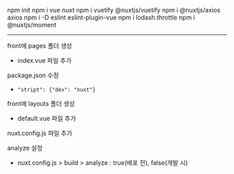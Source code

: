 npm init
npm i vue nuxt
npm i vuetify @nuxtjs/vuetify
npm i @nuxtjs/axios axios
npm i -D eslint eslint-plugin-vue
npm i lodash.throttle
npm i @nuxtjs/moment

---

front에 pages 폴더 생성
- index.vue 파일 추가

package.json 수정
- `"stript": {"dev": "nuxt"}`

front에 layouts 폴더 생성
- default.vue 파일 추가

nuxt.config.js 파일 추가

analyze 설정
- nuxt.config.js > build > analyze : true(배포 전), false(개발 시)